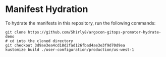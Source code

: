 # Manifest Hydration

To hydrate the manifests in this repository, run the following commands:

```shell
git clone https://github.com/Shirly8/argocon-gitops-promoter-hydrate-demo
# cd into the cloned directory
git checkout 3d9ae3ea4cd18d2fad126fbad4ae3e3f9d70d9ea
kustomize build ./user-configuration/production/us-west-1
```
